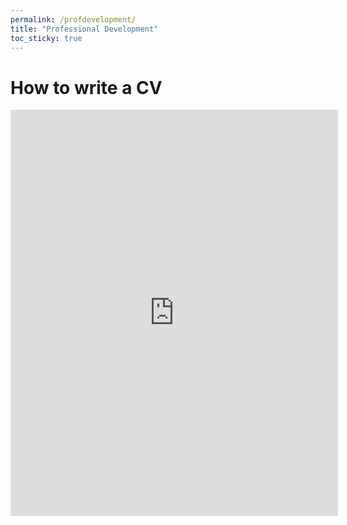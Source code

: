 ```yaml
---
permalink: /profdevelopment/
title: "Professional Development"
toc_sticky: true
---
```



# How to write a CV
<div style="text-align: center"><iframe src="https://docs.google.com/document/d/1QOwvf5GVvmJmwdPpMHz4DNR53IhmBWZ_SPJiE2S6Le0/edit?usp=sharing" frameborder="0" width="104%%" height="650" scrolling="yes"></iframe></div>
